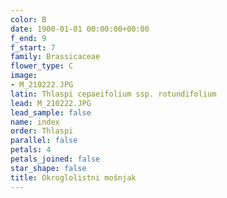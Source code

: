 ```yaml
---
color: B
date: 1900-01-01 00:00:00+00:00
f_end: 9
f_start: 7
family: Brassicaceae
flower_type: C
image:
- M_210222.JPG
latin: Thlaspi cepaeifolium ssp. rotundifolium
lead: M_210222.JPG
lead_sample: false
name: index
order: Thlaspi
parallel: false
petals: 4
petals_joined: false
star_shape: false
title: Okroglolistni mošnjak
---
```


